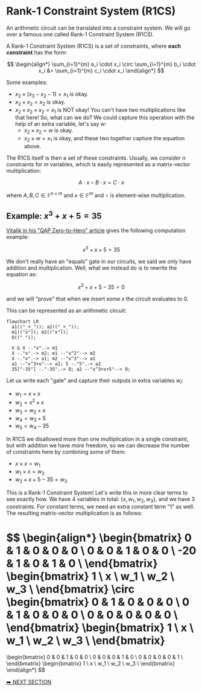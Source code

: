# Rank-1 Constraint System (R1CS)

An arithmetic circuit can be translated into a constraint system. We will go over a famous one called Rank-1 Constraint System (R1CS).

A Rank-1 Constraint System (R1CS) is a set of constraints, where **each constraint** has the form:

$$
\begin{align*}
\sum_{i=1}^{m} a_i \cdot x_i \circ \sum_{i=1}^{m} b_i \cdot x_i &= \sum_{i=1}^{m} c_i \cdot x_i
\end{align*}
$$

Some examples:

- $x_2 \times (x_3 - x_2 - 1) = x_1$ is okay.
- $x_2 \times x_2 = x_2$ is okay.
- $x_2 \times x_2 \times x_2 = x_1$ is NOT okay! You can't have two multiplications like that here! So, what can we do? We could capture this operation with the help of an extra variable, let's say $w$:
  - $x_2 \times x_2 = w$ is okay.
  - $x_2 \times w = x_1$ is okay, and these two together capture the equation above.

The R1CS itself is then a set of these constraints. Usually, we consider $n$ constraints for $m$ variables, which is easily represented as a matrix-vector multiplication:

$$
A \cdot x \circ B \cdot x = C \cdot x
$$

where $A, B, C \in \mathbb{F}^{n \times m}$ and $x \in \mathbb{F}^{m}$ and $\circ$ is element-wise multiplication.

## Example: $x^3 + x + 5 = 35$

[Vitalik in his "QAP Zero-to-Hero" article](https://medium.com/@VitalikButerin/quadratic-arithmetic-programs-from-zero-to-hero-f6d558cea649) gives the following computation example:

$$
x^3 + x + 5 = 35
$$

We don't really have an "equals" gate in our circuits, we said we only have addition and multiplication. Well, what we instead do is to rewrite the equation as:

$$
x^3 + x + 5 - 35 = 0
$$

and we will "prove" that when we insert some $x$ the circuit evaluates to 0.

This can be represented as an arithmetic circuit:

```mermaid
flowchart LR
  a1(("_+_")); a2(("_+_"));
  m1(("x")); m2(("x"));
  O((" "));

  X & X -."x".-> m1
  X -."x".-> m2; m1 --"x^2"--> m2
  X -."x".-> a1; m2 --"x^3"--> a1
  a1 --"x^3+x"--> a2; 5 -."5".-> a2
  35["-35"] -."-35".-> O; a2 --"x^3+x+5"--> O;
```

Let us write each "gate" and capture their outputs in extra variables $w_i$:

- $w_1 = x \times x$
- $w_2 = x^2 \times x$
- $w_3 = w_2 + x$
- $w_4 = w_3 + 5$
- $w_5 = w_4 - 35$

In R1CS we disallowed more than one multiplication in a single constraint, but with addition we have more freedom, so we can decrease the number of constraints here by combining some of them:

- $x \times x = w_1$
- $w_1 \times x = w_2$
- $w_2 + x + 5 - 35 = w_3$

This is a Rank-1 Constraint System! Let's write this in more clear terms to see exactly how. We have 4 variables in total: $\{x, w_1, w_2, w_3\}$, and we have 3 constraints. For constant terms, we need an extra constant term "1" as well. The resulting matrix-vector multiplication is as follows:

$$
\begin{align*}
\begin{bmatrix}
0 & 1 & 0 & 0 & 0 \\
0 & 0 & 1 & 0 & 0 \\
-20 & 1 & 0 & 1 & 0 \\
\end{bmatrix}
\begin{bmatrix} 1 \\ x \\ w_1 \\ w_2 \\ w_3 \\ \end{bmatrix}
\circ
\begin{bmatrix}
0 & 1 & 0 & 0 & 0 \\
0 & 1 & 0 & 0 & 0 \\
0 & 0 & 0 & 0 & 0 \\
\end{bmatrix}
\begin{bmatrix} 1 \\ x \\ w_1 \\ w_2 \\ w_3 \\ \end{bmatrix}
=
\begin{bmatrix}
0 & 0 & 1 & 0 & 0 \\
0 & 0 & 0 & 1 & 0 \\
0 & 0 & 0 & 0 & 1 \\
\end{bmatrix}
\begin{bmatrix} 1 \\ x \\ w_1 \\ w_2 \\ w_3 \\ \end{bmatrix}
\end{align*}
$$

[➡️ NEXT SECTION](./5-qap.md)
